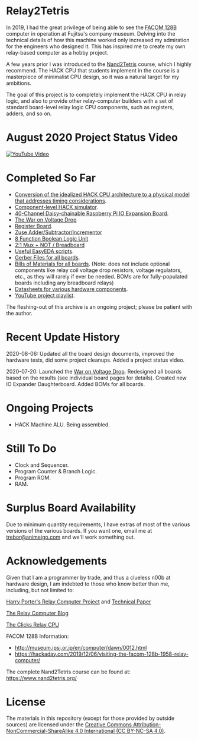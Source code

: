 # Relay2Tetris

In 2019, I had the great privilege of being able to see the [FACOM 128B](/Documents/FACOM-128B.pdf) computer in operation at Fujitsu's company museum. Delving into the technical details of how this machine worked only increased my admiration for the engineers who designed it. This has inspired me to create my own relay-based computer as a hobby project.

A few years prior I was introduced to the [Nand2Tetris](https://www.nand2tetris.org/) course, which I highly recommend. The HACK CPU that students implement in the course is a masterpiece of minimalist CPU design, so it was a natural target for my ambitions.

The goal of this project is to completely implement the HACK CPU in relay logic, and also to provide other relay-computer builders with a set of standard board-level relay logic CPU components, such as registers, adders, and so on.

# August 2020 Project Status Video

[![YouTube Video](https://img.youtube.com/vi/P-tVBMidEhQ/0.jpg)](https://youtu.be/P-tVBMidEhQ)

# Completed So Far

* [Conversion of the idealized HACK CPU architecture to a physical model that addresses timing considerations](Design.md).
* [Component-level HACK simulator](Simulator.md).
* [40-Channel Daisy-chainable Raspberry Pi IO Expansion Board](IOExpander.md).
* [The War on Voltage Drop](Voltage.md)
* [Register Board](Register.md).
* [Zuse Adder/Subtractor/Incrementor](ZuseAdder.md)
* [8 Function Boolean Logic Unit](LogicUnit.md)
* [2:1 Mux + NOT / Breadboard](MuxNot.md)
* [Useful EasyEDA scripts](EasyEDA.md).
* [Gerber Files for all boards](Gerber).
* [Bills of Materials for all boards](BOMs). (Note: does not include optional components like relay coil voltage drop resistors, voltage regulators, etc., as they will rarely if ever be needed. BOMs are for fully-populated boards including any breadboard relays)
* [Datasheets for various hardware components](Datasheets).
* [YouTube project playlist](https://www.youtube.com/playlist?list=PL5v_4nsiG1zsZgzh9NE4S_au2oJwVJGt1).

The fleshing-out of this archive is an ongoing project; please be patient with the author.

# Recent Update History

2020-08-06: Updated all the board design documents, improved the hardware tests, did some project cleanups. Added a project status video.

2020-07-20: Launched the [War on Voltage Drop](Voltage.md). Redesigned all boards based on the results (see individual board pages for details). Created new IO Expander Daughterboard. Added BOMs for all boards.

# Ongoing Projects

* HACK Machine ALU. Being assembled.

# Still To Do

* Clock and Sequencer.
* Program Counter & Branch Logic.
* Program ROM.
* RAM.

# Surplus Board Availability

Due to minimum quantity requirements, I have extras of most of the various versions of the various boards. If you want one, email me at trebor@animeigo.com and we'll work something out.

# Acknowledgements

Given that I am a programmer by trade, and thus a clueless n00b at hardware design, I am indebted to those who know better than me, including, but not limited to:

[Harry Porter's Relay Computer Project](http://web.cecs.pdx.edu/~harry/Relay/) and [Technical Paper](http://web.cecs.pdx.edu/~harry/Relay/RelayPaper.pdf)

[The Relay Computer Blog](https://relaycomputer.co.uk/)

[The Clicks Relay CPU](http://clicksrelaycpu.blogspot.com/?view=classic)

FACOM 128B Information:

* http://museum.ipsj.or.jp/en/computer/dawn/0012.html
* https://hackaday.com/2019/12/06/visiting-the-facom-128b-1958-relay-computer/

The complete Nand2Tetris course can be found at: https://www.nand2tetris.org/

# License

The materials in this repository (except for those provided by outside sources) are licensed under the [Creative Commons Attribution-NonCommercial-ShareAlike 4.0 International (CC BY-NC-SA 4.0)](https://creativecommons.org/licenses/by-nc-sa/4.0/).
